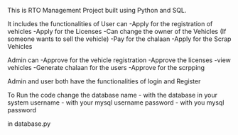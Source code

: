 This is RTO Management Project built using Python and SQL. 

It includes the functionalities of User can 
-Apply for the registration of vehicles 
-Apply for the Licenses 
-Can change the owner of the Vehicles (If someone wants to sell the vehicle) 
-Pay for the chalaan 
-Apply for the Scrap Vehicles

Admin can 
-Approve for the vehicle registration 
-Approve the licenses 
-view vehicles 
-Generate chalaan for the users 
-Approve for the scrpping

Admin and user both have the functionalities of login and Register

To Run the code change the database name - with the database in your system username - with your mysql username password - with you mysql password

in database.py 
